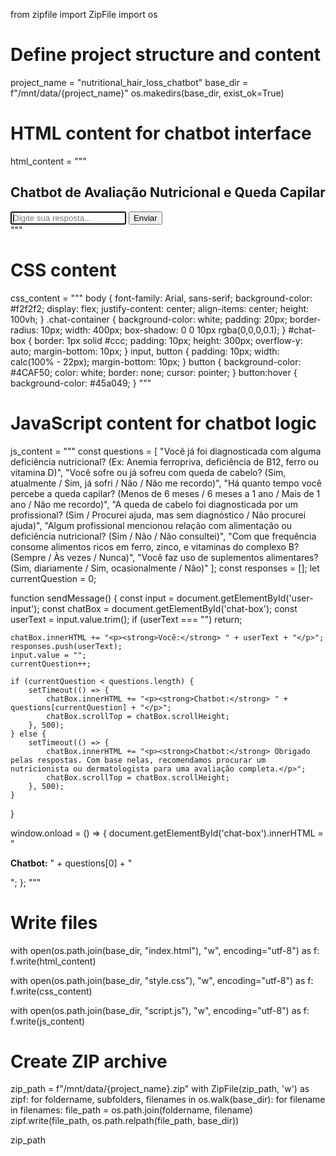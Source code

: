 from zipfile import ZipFile
import os

# Define project structure and content
project_name = "nutritional_hair_loss_chatbot"
base_dir = f"/mnt/data/{project_name}"
os.makedirs(base_dir, exist_ok=True)

# HTML content for chatbot interface
html_content = """
<!DOCTYPE html>
<html lang="pt-BR">
<head>
    <meta charset="UTF-8">
    <title>Chatbot - Queda Capilar e Nutrição</title>
    <link rel="stylesheet" href="style.css">
</head>
<body>
    <div class="chat-container">
        <h2>Chatbot de Avaliação Nutricional e Queda Capilar</h2>
        <div id="chat-box"></div>
        <input type="text" id="user-input" placeholder="Digite sua resposta..." autofocus />
        <button onclick="sendMessage()">Enviar</button>
    </div>
    <script src="script.js"></script>
</body>
</html>
"""

# CSS content
css_content = """
body {
    font-family: Arial, sans-serif;
    background-color: #f2f2f2;
    display: flex;
    justify-content: center;
    align-items: center;
    height: 100vh;
}
.chat-container {
    background-color: white;
    padding: 20px;
    border-radius: 10px;
    width: 400px;
    box-shadow: 0 0 10px rgba(0,0,0,0.1);
}
#chat-box {
    border: 1px solid #ccc;
    padding: 10px;
    height: 300px;
    overflow-y: auto;
    margin-bottom: 10px;
}
input, button {
    padding: 10px;
    width: calc(100% - 22px);
    margin-bottom: 10px;
}
button {
    background-color: #4CAF50;
    color: white;
    border: none;
    cursor: pointer;
}
button:hover {
    background-color: #45a049;
}
"""

# JavaScript content for chatbot logic
js_content = """
const questions = [
    "Você já foi diagnosticada com alguma deficiência nutricional? (Ex: Anemia ferropriva, deficiência de B12, ferro ou vitamina D)",
    "Você sofre ou já sofreu com queda de cabelo? (Sim, atualmente / Sim, já sofri / Não / Não me recordo)",
    "Há quanto tempo você percebe a queda capilar? (Menos de 6 meses / 6 meses a 1 ano / Mais de 1 ano / Não me recordo)",
    "A queda de cabelo foi diagnosticada por um profissional? (Sim / Procurei ajuda, mas sem diagnóstico / Não procurei ajuda)",
    "Algum profissional mencionou relação com alimentação ou deficiência nutricional? (Sim / Não / Não consultei)",
    "Com que frequência consome alimentos ricos em ferro, zinco, e vitaminas do complexo B? (Sempre / Às vezes / Nunca)",
    "Você faz uso de suplementos alimentares? (Sim, diariamente / Sim, ocasionalmente / Não)"
];
const responses = [];
let currentQuestion = 0;

function sendMessage() {
    const input = document.getElementById('user-input');
    const chatBox = document.getElementById('chat-box');
    const userText = input.value.trim();
    if (userText === "") return;

    chatBox.innerHTML += "<p><strong>Você:</strong> " + userText + "</p>";
    responses.push(userText);
    input.value = "";
    currentQuestion++;

    if (currentQuestion < questions.length) {
        setTimeout(() => {
            chatBox.innerHTML += "<p><strong>Chatbot:</strong> " + questions[currentQuestion] + "</p>";
            chatBox.scrollTop = chatBox.scrollHeight;
        }, 500);
    } else {
        setTimeout(() => {
            chatBox.innerHTML += "<p><strong>Chatbot:</strong> Obrigado pelas respostas. Com base nelas, recomendamos procurar um nutricionista ou dermatologista para uma avaliação completa.</p>";
            chatBox.scrollTop = chatBox.scrollHeight;
        }, 500);
    }
}

window.onload = () => {
    document.getElementById('chat-box').innerHTML = "<p><strong>Chatbot:</strong> " + questions[0] + "</p>";
};
"""

# Write files
with open(os.path.join(base_dir, "index.html"), "w", encoding="utf-8") as f:
    f.write(html_content)

with open(os.path.join(base_dir, "style.css"), "w", encoding="utf-8") as f:
    f.write(css_content)

with open(os.path.join(base_dir, "script.js"), "w", encoding="utf-8") as f:
    f.write(js_content)

# Create ZIP archive
zip_path = f"/mnt/data/{project_name}.zip"
with ZipFile(zip_path, 'w') as zipf:
    for foldername, subfolders, filenames in os.walk(base_dir):
        for filename in filenames:
            file_path = os.path.join(foldername, filename)
            zipf.write(file_path, os.path.relpath(file_path, base_dir))

zip_path
